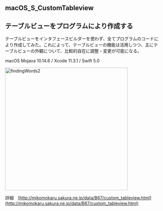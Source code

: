 ## macOS_S_CustomTableview
## テーブルビューをプログラムにより作成する

テーブルビューをインタフェースビルダーを使わず、全てプログラムのコードにより作成してみた。これによって、テーブルビューの機能は活用しつつ、主にテーブルビューの外観について、比較的自在に調整・変更が可能になる。

macOS Mojava 10.14.6 / Xcode 11.3.1 / Swift 5.0

<img src="http://mikomokaru.sakura.ne.jp/data/B67/custom_tableview.png" alt="findingWords2" title="custom_tableview" width="400">

詳細　[http://mikomokaru.sakura.ne.jp/data/B67/custom_tableview.html](http://mikomokaru.sakura.ne.jp/data/B67/custom_tableview.html)



